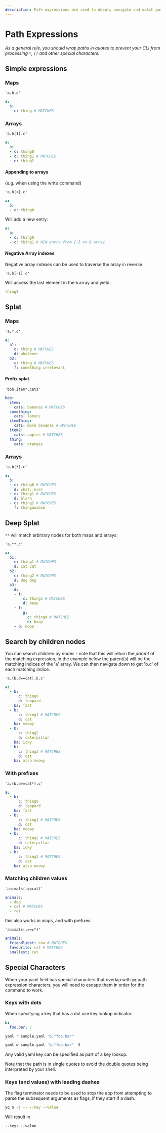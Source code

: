 ```yaml
---
description: Path expressions are used to deeply navigate and match particular yaml nodes.
---
```


# Path Expressions

_As a general rule, you should wrap paths in quotes to prevent your CLI from processing `*`, `[]` and other special characters._

## Simple expressions

### Maps

`'a.b.c'`

```yaml
a:
  b:
    c: thing # MATCHES
```

### Arrays

`'a.b[1].c'`

```yaml
a:
  b:
  - c: thing0 
  - c: thing1 # MATCHES
  - c: thing2
```

#### Appending to arrays

\(e.g. when using the write command\)

`'a.b[+].c'`

```yaml
a:
  b:
  - c: thing0
```

Will add a new entry:

```yaml
a:
  b:
  - c: thing0 
  - c: thing1 # NEW entry from [+] on B array.
```

#### Negative Array indexes

Negative array indexes can be used to traverse the array in reverse

`'a.b[-1].c'`

Will access the last element in the `b` array and yield:

```yaml
thing2
```

## Splat

### Maps

`'a.*.c'`

```yaml
a:
  b1:
    c: thing # MATCHES
    d: whatever
  b2:
    c: thing # MATCHES
    f: something irrelevant
```

#### Prefix splat

`'bob.item*.cats'`

```yaml
bob:
  item:
    cats: bananas # MATCHES
  something:
    cats: lemons
  itemThing:
    cats: more bananas # MATCHES
  item2:
    cats: apples # MATCHES
  thing:
    cats: oranges
```

### Arrays

`'a.b[*].c'`

```yaml
a:
  b:
  - c: thing0 # MATCHES
    d: what..ever
  - c: thing1 # MATCHES
    d: blarh
  - c: thing2 # MATCHES
    f: thingamabob
```

## Deep Splat

`**` will match arbitrary nodes for both maps and arrays:

`'a.**.c'`

```yaml
a:
  b1:
    c: thing1 # MATCHES
    d: cat cat
  b2:
    c: thing2 # MATCHES
    d: dog dog
  b3:
    d:
    - f:
        c: thing3 # MATCHES
        d: beep
    - f:
        g:
          c: thing4 # MATCHES
          d: boop
    - d: mooo
```

## Search by children nodes

You can search children by nodes - note that this will return the _parent_ of the matching expression, in the example below the parent\(s\) will be the matching indices of the 'a' array. We can then navigate down to get 'b.c' of each matching indice.

`'a.(b.d==cat).b.c'`

```yaml
a:
  - b:
      c: thing0
      d: leopard
    ba: fast
  - b:
      c: thing1 # MATCHES
      d: cat
    ba: meowy
  - b:
      c: thing2
      d: caterpillar
    ba: icky
  - b:
      c: thing3 # MATCHES
      d: cat
    ba: also meowy
```

### With prefixes

`'a.(b.d==cat*).c'`

```yaml
a:
  - b:
      c: thing0
      d: leopard
    ba: fast
  - b:
      c: thing1 # MATCHES
      d: cat
    ba: meowy
  - b:
      c: thing2 # MATCHES
      d: caterpillar
    ba: icky
  - b:
      c: thing3 # MATCHES
      d: cat
    ba: also meowy
```

### Matching children values

`'animals(.==cat)'`

```yaml
animals:
  - dog
  - cat # MATCHES  
  - rat
```

this also works in maps, and with prefixes

`'animals(.==c*)'`

```yaml
animals:
  friendliest: cow # MATCHES
  favourite: cat # MATCHES
  smallest: rat
```

## Special Characters

When your yaml field has special characters that overlap with `yq` path expression characters, you will need to escape them in order for the command to work.

### Keys with dots

When specifying a key that has a dot use key lookup indicator.

```yaml
b:
  foo.bar: 7
```

```bash
yaml r sample.yaml 'b."foo.bar"'
```

```bash
yaml w sample.yaml 'b."foo.bar"' 9
```

Any valid yaml key can be specified as part of a key lookup.

Note that the path is in single quotes to avoid the double quotes being interpreted by your shell.

### Keys \(and values\) with leading dashes

The flag terminator needs to be used to stop the app from attempting to parse the subsequent arguments as flags, if they start if a dash.

```bash
yq n -j -- --key --value
```

Will result in

```text
--key: --value
```

